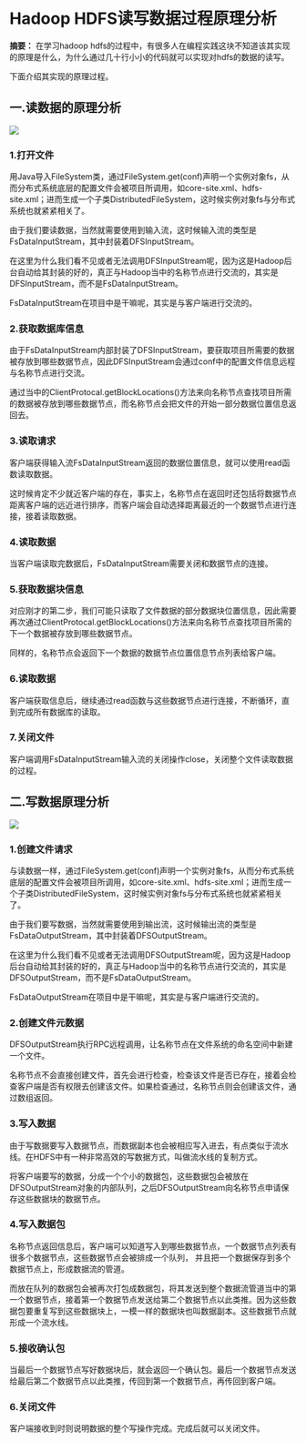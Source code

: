 # Hadoop HDFS读写数据过程原理分析

**摘要：** 在学习hadoop hdfs的过程中，有很多人在编程实践这块不知道该其实现的原理是什么，为什么通过几十行小小的代码就可以实现对hdfs的数据的读写。

下面介绍其实现的原理过程。

## 一.读数据的原理分析

![](C:\Users\ThinkPad\Pictures\eefb743dc281171c73b9d6f333c5562c.png)

### 1.打开文件

用Java导入FileSystem类，通过FileSystem.get(conf)声明一个实例对象fs，从而分布式系统底层的配置文件会被项目所调用，如core-site.xml、hdfs-site.xml；进而生成一个子类DistributedFileSystem，这时候实例对象fs与分布式系统也就紧紧相关了。

由于我们要读数据，当然就需要使用到输入流，这时候输入流的类型是FsDataInputStream，其中封装着DFSInputStream。

在这里为什么我们看不见或者无法调用DFSInputStream呢，因为这是Hadoop后台自动给其封装的好的，真正与Hadoop当中的名称节点进行交流的，其实是DFSInputStream，而不是FsDataInputStream。

FsDataInputStream在项目中是干嘛呢，其实是与客户端进行交流的。

### 2.获取数据库信息

由于FsDataInputStream内部封装了DFSInputStream，要获取项目所需要的数据被存放到哪些数据节点，因此DFSInputStream会通过conf中的配置文件信息远程与名称节点进行交流。

通过当中的ClientProtocal.getBlockLocations()方法来向名称节点查找项目所需的数据被存放到哪些数据节点，而名称节点会把文件的开始一部分数据位置信息返回去。

### 3.读取请求

客户端获得输入流FsDataInputStream返回的数据位置信息，就可以使用read函数读取数据。

这时候肯定不少就近客户端的存在，事实上，名称节点在返回时还包括将数据节点距离客户端的远近进行排序，而客户端会自动选择距离最近的一个数据节点进行连接，接着读取数据。

### 4.读取数据

当客户端读取完数据后，FsDataInputStream需要关闭和数据节点的连接。

### 5.获取数据块信息

对应刚才的第二步，我们可能只读取了文件数据的部分数据块位置信息，因此需要再次通过ClientProtocal.getBlockLocations()方法来向名称节点查找项目所需的下一个数据被存放到哪些数据节点。

同样的，名称节点会返回下一个数据的数据节点位置信息节点列表给客户端。

### 6.读取数据

客户端获取信息后，继续通过read函数与这些数据节点进行连接，不断循环，直到完成所有数据库的读取。

### 7.关闭文件

客户端调用FsDataInputStream输入流的关闭操作close，关闭整个文件读取数据的过程。

## 二.写数据原理分析

![](C:\Users\ThinkPad\Pictures\04deb6edff6ab40223baf5c2dff584c9写.png)

### 1.创建文件请求

与读数据一样，通过FileSystem.get(conf)声明一个实例对象fs，从而分布式系统底层的配置文件会被项目所调用，如core-site.xml、hdfs-site.xml；进而生成一个子类DistributedFileSystem，这时候实例对象fs与分布式系统也就紧紧相关了。

由于我们要写数据，当然就需要使用到输出流，这时候输出流的类型是FsDataOutputStream，其中封装着DFSOutputStream。

在这里为什么我们看不见或者无法调用DFSOutputStream呢，因为这是Hadoop后台自动给其封装的好的，真正与Hadoop当中的名称节点进行交流的，其实是DFSOutputStream，而不是FsDataOutputStream。

FsDataOutputStream在项目中是干嘛呢，其实是与客户端进行交流的。

### 2.创建文件元数据

DFSOutputStream执行RPC远程调用，让名称节点在文件系统的命名空间中新建一个文件。

名称节点不会直接创建文件，首先会进行检查，检查该文件是否已存在，接着会检查客户端是否有权限去创建该文件。如果检查通过，名称节点则会创建该文件，通过数组返回。

### 3.写入数据

由于写数据要写入数据节点，而数据副本也会被相应写入进去，有点类似于流水线。在HDFS中有一种非常高效的写数据方式，叫做流水线的复制方式。

将客户端要写的数据，分成一个个小的数据包，这些数据包会被放在DFSOutputStream对象的内部队列，之后DFSOutputStream向名称节点申请保存这些数据块的数据节点。

### 4.写入数据包

名称节点返回信息后，客户端可以知道写入到哪些数据节点，一个数据节点列表有很多个数据节点，这些数据节点会被排成一个队列， 并且把一个数据保存到多个数据节点上，形成数据流的管道。

而放在队列的数据包会被再次打包成数据包，将其发送到整个数据流管道当中的第一个数据节点，接着第一个数据节点发送给第二个数据节点以此类推。因为这些数据包要重复写到这些数据块上，一模一样的数据块也叫数据副本。这些数据节点就形成一个流水线。

### 5.接收确认包

当最后一个数据节点写好数据块后，就会返回一个确认包。最后一个数据节点发送给最后第二个数据节点以此类推，传回到第一个数据节点，再传回到客户端。

### 6.关闭文件

客户端接收到时则说明数据的整个写操作完成。完成后就可以关闭文件。